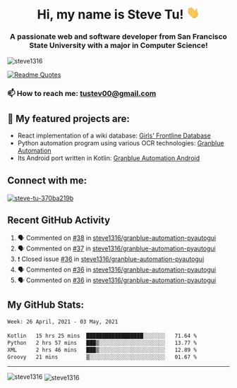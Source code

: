 <h1 align="center">Hi, my name is Steve Tu! <img src="wave.gif" alt="Wave" width="30px" /></h1>
<h3 align="center">A passionate web and software developer from San Francisco State University with a major in Computer Science!</h3>

<p align="left"> <img src="https://komarev.com/ghpvc/?username=steve1316&label=Profile%20views&color=0e75b6&style=flat" alt="steve1316" /> </p>

[![Readme Quotes](https://quotes-github-readme.vercel.app/api?type=horizontal)](https://github.com/piyushsuthar/github-readme-quotes)

### 📫 How to reach me: **tustev00@gmail.com**

## 🔭 My featured projects are:
- React implementation of a wiki database: [Girls' Frontline Database](https://github.com/steve1316/gfl-database)
- Python automation program using various OCR technologies: [Granblue Automation](https://github.com/steve1316/granblue-automation-pyautogui)
- Its Android port written in Kotlin: [Granblue Automation Android](https://github.com/steve1316/granblue-automation-android)

## Connect with me:

<p align="left">
<a href="https://linkedin.com/in/steve-tu-370ba219b" target="blank"><img align="center" src="https://cdn.jsdelivr.net/npm/simple-icons@3.0.1/icons/linkedin.svg" alt="steve-tu-370ba219b" height="30" width="40" /></a>
</p>

## Recent GitHub Activity

<!--START_SECTION:activity-->
1. 🗣 Commented on [#38](https://github.com/steve1316/granblue-automation-pyautogui/issues/38) in [steve1316/granblue-automation-pyautogui](https://github.com/steve1316/granblue-automation-pyautogui)
2. 🗣 Commented on [#37](https://github.com/steve1316/granblue-automation-pyautogui/issues/37) in [steve1316/granblue-automation-pyautogui](https://github.com/steve1316/granblue-automation-pyautogui)
3. ❗️ Closed issue [#36](https://github.com/steve1316/granblue-automation-pyautogui/issues/36) in [steve1316/granblue-automation-pyautogui](https://github.com/steve1316/granblue-automation-pyautogui)
4. 🗣 Commented on [#36](https://github.com/steve1316/granblue-automation-pyautogui/issues/36) in [steve1316/granblue-automation-pyautogui](https://github.com/steve1316/granblue-automation-pyautogui)
5. 🗣 Commented on [#36](https://github.com/steve1316/granblue-automation-pyautogui/issues/36) in [steve1316/granblue-automation-pyautogui](https://github.com/steve1316/granblue-automation-pyautogui)
<!--END_SECTION:activity-->

## My GitHub Stats:

<!--START_SECTION:waka-->
```text
Week: 26 April, 2021 - 03 May, 2021

Kotlin   15 hrs 25 mins  ██████████████████░░░░░░░   71.64 % 
Python   2 hrs 57 mins   ███▒░░░░░░░░░░░░░░░░░░░░░   13.77 % 
XML      2 hrs 46 mins   ███▒░░░░░░░░░░░░░░░░░░░░░   12.89 % 
Groovy   21 mins         ▒░░░░░░░░░░░░░░░░░░░░░░░░   01.67 % 
```
<!--END_SECTION:waka-->

---

<p><img align="left" src="https://github-readme-stats.vercel.app/api/top-langs?username=steve1316&show_icons=true&locale=en&layout=compact&theme=radical" alt="steve1316" /></p>

<p>&nbsp;<img align="center" src="https://github-readme-stats.vercel.app/api?username=steve1316&show_icons=true&locale=en&count_private=true&theme=radical" alt="steve1316" /></p>
